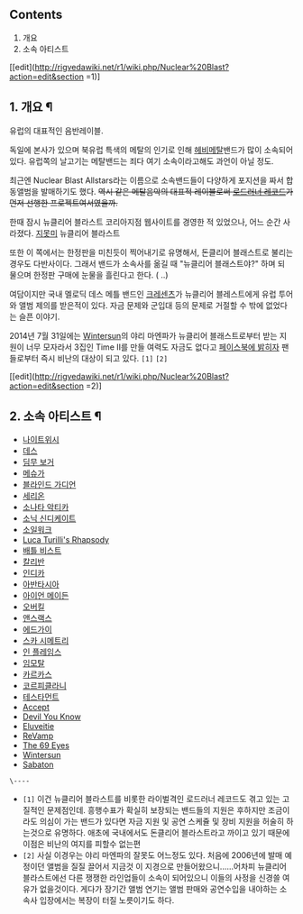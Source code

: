 ## Contents

    

1. 개요 
2. 소속 아티스트 

[[edit](http://rigvedawiki.net/r1/wiki.php/Nuclear%20Blast?action=edit&section
=1)]

## 1. 개요 ¶

유럽의 대표적인 음반레이블.

  

독일에 본사가 있으며 북유럽 특색의 메탈의 인기로 인해
[헤비메탈](%ED%97%A4%EB%B9%84%EB%A9%94%ED%83%88.md)밴드가 많이 소속되어있다. 유럽쪽의 날고기는
메탈밴드는 죄다 여기 소속이라고해도 과언이 아닐 정도.

  

최근엔 Nuclear Blast Allstars라는 이름으로 소속밴드들이 다양하게 포지션을 짜서 합동앨범을 발매하기도 했다. <del>역시
같은 메탈음악의 대표적 레이블로써 [로드러너 레코드](%EB%A1%9C%EB%93%9C%EB%9F%AC%EB%84%88%20%EB%A0%88%EC%BD%94%EB%93%9C.md)가 먼저 선행한 프로젝트여서였을까.</del>

  

한때 잠시 뉴클리어 블라스트 코리아지점 웹사이트를 경영한 적 있었으나, 어느 순간 사라졌다.
[지못미](%EC%A7%80%EB%AA%BB%EB%AF%B8.md) 뉴클리어 블라스트

  

또한 이 쪽에서는 한정판을 미친듯이 찍어내기로 유명해서, 돈클리어 블래스트로 불리는 경우도 다반사이다. 그래서 밴드가 소속사를 옮길 때
"뉴클리어 블래스트야?" 하며 되 물으며 한정판 구매에 눈물을 흘린다고 한다. ( ..)

  

여담이지만 국내 멜로딕 데스 메틀 밴드인 [크레센츠](%ED%81%AC%EB%A0%88%EC%84%BC%EC%B8%A0.md)가
뉴클리어 블레스트에게 유럽 투어와 앨범 제의를 받은적이 있다. 자금 문제와 군입대 등의 문제로 거절할 수 밖에 없었다는 슬픈 이야기.

  

2014년 7월 31일에는 [Wintersun](Wintersun.md)의 야리 마엔파가 뉴클리어 블래스트로부터 받는 지원이 너무
모자라서 3집인 Time II를 만들 여력도 자금도 없다고 [페이스북에
밝히자](https://www.facebook.com/wintersun/posts/10152607037652402) 팬들로부터 즉시 비난의
대상이 되고 있다. `[1]` `[2]`

[[edit](http://rigvedawiki.net/r1/wiki.php/Nuclear%20Blast?action=edit&section
=2)]

## 2. 소속 아티스트 ¶

  * [나이트위시](%EB%82%98%EC%9D%B4%ED%8A%B8%EC%9C%84%EC%8B%9C.md)
  * [데스](%EB%8D%B0%EC%8A%A4.md)
  * [딤무 보거](%EB%94%A4%EB%AC%B4%20%EB%B3%B4%EA%B1%B0.md)
  * [메슈가](%EB%A9%94%EC%8A%88%EA%B0%80.md)
  * [블라인드 가디언](%EB%B8%94%EB%9D%BC%EC%9D%B8%EB%93%9C%20%EA%B0%80%EB%94%94%EC%96%B8.md)
  * [세리온](%EC%84%B8%EB%A6%AC%EC%98%A8.md)
  * [소나타 악티카](%EC%86%8C%EB%82%98%ED%83%80%20%EC%95%85%ED%8B%B0%EC%B9%B4.md)
  * [소닉 신디케이트](%EC%86%8C%EB%8B%89%20%EC%8B%A0%EB%94%94%EC%BC%80%EC%9D%B4%ED%8A%B8.md)
  * [소일워크](%EC%86%8C%EC%9D%BC%EC%9B%8C%ED%81%AC.md)
  * [Luca Turilli's Rhapsody](%EB%9E%A9%EC%86%8C%EB%94%94%20%EC%98%A4%EB%B8%8C%20%ED%8C%8C%EC%9D%B4%EC%96%B4.md)
  * [배틀 비스트](Battle%20Beast.md)
  * [칼리반](%EC%B9%BC%EB%A6%AC%EB%B0%98.md)
  * [인디카](%EC%9D%B8%EB%94%94%EC%B9%B4.md)
  * [아반타시아](%ED%86%A0%EB%B9%84%EC%95%84%EC%8A%A4%20%EC%82%AC%EB%A9%A7.md)
  * [아이언 메이든](%EC%95%84%EC%9D%B4%EC%96%B8%20%EB%A9%94%EC%9D%B4%EB%93%A0.md)
  * [오버킬](%EC%98%A4%EB%B2%84%ED%82%AC.md)
  * [앤스랙스](%EC%95%A4%EC%8A%A4%EB%9E%99%EC%8A%A4.md)
  * [에드가이](%EC%97%90%EB%93%9C%EA%B0%80%EC%9D%B4.md)
  * [스카 시메트리](%EC%8A%A4%EC%B9%B4%20%EC%8B%9C%EB%A9%94%ED%8A%B8%EB%A6%AC.md)
  * [인 플레임스](%EC%9D%B8%20%ED%94%8C%EB%A0%88%EC%9E%84%EC%8A%A4.md)
  * [임모탈](%EC%9E%84%EB%AA%A8%ED%83%88.md)
  * [카르카스](%EC%B9%B4%EB%A5%B4%EC%B9%B4%EC%8A%A4.md)
  * [코르피클라니](%EC%BD%94%EB%A5%B4%ED%94%BC%ED%81%B4%EB%9D%BC%EB%8B%88.md)
  * [테스타먼트](%ED%85%8C%EC%8A%A4%ED%83%80%EB%A8%BC%ED%8A%B8.md)
  * [Accept](Accept.md)
  * [Devil You Know](Devil%20You%20Know.md)
  * [Eluveitie](Eluveitie.md)
  * [ReVamp](ReVamp.md)
  * [The 69 Eyes](The%2069%20Eyes.md)
  * [Wintersun](Wintersun.md)
  * [Sabaton](Sabaton.md)

`\----`

  * `[1]` 이건 뉴클리어 블라스트를 비롯한 라이벌격인 로드러너 레코드도 겪고 있는 고질적인 문제점인데. 흥행수표가 확실히 보장되는 밴드들의 지원은 후하지만 조금이라도 의심이 가는 밴드가 있다면 자금 지원 및 공연 스케쥴 및 장비 지원을 허술히 하는것으로 유명하다. 애초에 국내에서도 돈클리어 블라스트라고 까이고 있기 때문에 이점은 비난의 여지를 피할수 없는편
  * `[2]` 사실 이경우는 야리 마엔파의 잘못도 어느정도 있다. 처음에 2006년에 발매 예정이던 앨범을 질질 끌어서 지금것 이 지경으로 만들어왔으니......어차피 뉴클리어 블라스트에선 다른 쟁쟁한 라인업들이 소속이 되어있으니 이들의 사정을 신경쓸 여유가 없을것이다. 게다가 장기간 앨범 연기는 앨범 판매와 공연수입을 내야하는 소속사 입장에서는 복장이 터질 노릇이기도 하다.

